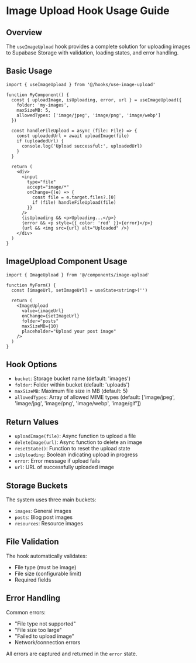 # Image Upload Hook Usage Guide

## Overview
The `useImageUpload` hook provides a complete solution for uploading images to Supabase Storage with validation, loading states, and error handling.

## Basic Usage

```tsx
import { useImageUpload } from '@/hooks/use-image-upload'

function MyComponent() {
  const { uploadImage, isUploading, error, url } = useImageUpload({
    folder: 'my-images',
    maxSizeMB: 5,
    allowedTypes: ['image/jpeg', 'image/png', 'image/webp']
  })

  const handleFileUpload = async (file: File) => {
    const uploadedUrl = await uploadImage(file)
    if (uploadedUrl) {
      console.log('Upload successful:', uploadedUrl)
    }
  }

  return (
    <div>
      <input
        type="file"
        accept="image/*"
        onChange={(e) => {
          const file = e.target.files?.[0]
          if (file) handleFileUpload(file)
        }}
      />
      {isUploading && <p>Uploading...</p>}
      {error && <p style={{ color: 'red' }}>{error}</p>}
      {url && <img src={url} alt="Uploaded" />}
    </div>
  )
}
```

## ImageUpload Component Usage

```tsx
import { ImageUpload } from '@/components/image-upload'

function MyForm() {
  const [imageUrl, setImageUrl] = useState<string>('')

  return (
    <ImageUpload
      value={imageUrl}
      onChange={setImageUrl}
      folder="posts"
      maxSizeMB={10}
      placeholder="Upload your post image"
    />
  )
}
```

## Hook Options

- `bucket`: Storage bucket name (default: 'images')
- `folder`: Folder within bucket (default: 'uploads')
- `maxSizeMB`: Maximum file size in MB (default: 5)
- `allowedTypes`: Array of allowed MIME types (default: ['image/jpeg', 'image/jpg', 'image/png', 'image/webp', 'image/gif'])

## Return Values

- `uploadImage(file)`: Async function to upload a file
- `deleteImage(url)`: Async function to delete an image
- `resetState()`: Function to reset the upload state
- `isUploading`: Boolean indicating upload in progress
- `error`: Error message if upload fails
- `url`: URL of successfully uploaded image

## Storage Buckets

The system uses three main buckets:
- `images`: General images
- `posts`: Blog post images
- `resources`: Resource images

## File Validation

The hook automatically validates:
- File type (must be image)
- File size (configurable limit)
- Required fields

## Error Handling

Common errors:
- "File type not supported"
- "File size too large"
- "Failed to upload image"
- Network/connection errors

All errors are captured and returned in the `error` state.